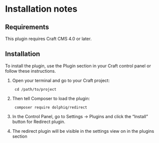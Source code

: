 # Installation notes

## Requirements

This plugin requires Craft CMS 4.0 or later.

## Installation

To install the plugin, use the Plugin section in your Craft control panel or follow these instructions.

1. Open your terminal and go to your Craft project:

        cd /path/to/project

2. Then tell Composer to load the plugin:

        composer require dolphiq/redirect

3. In the Control Panel, go to Settings → Plugins and click the “Install” button for Redirect plugin.

4. The redirect plugin will be visible in the settings view on in the plugins section

